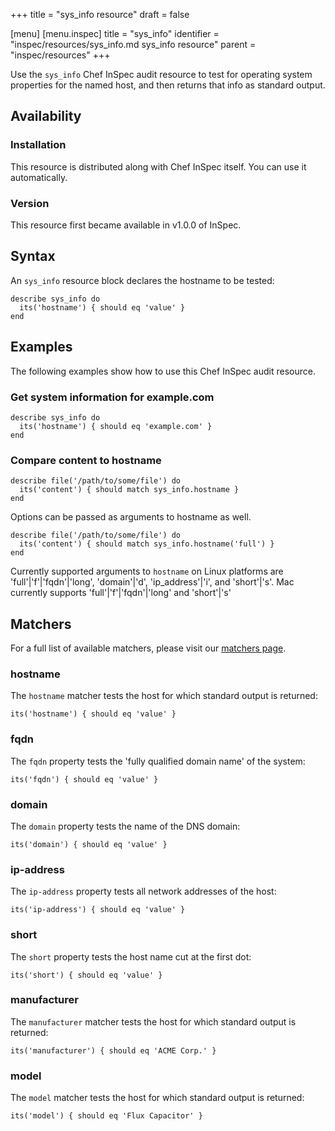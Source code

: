 +++
title = "sys_info resource"
draft = false

[menu]
  [menu.inspec]
    title = "sys_info"
    identifier = "inspec/resources/sys_info.md sys_info resource"
    parent = "inspec/resources"
+++


Use the `sys_info` Chef InSpec audit resource to test for operating system properties for the named host, and then returns that info as standard output.


## Availability

### Installation

This resource is distributed along with Chef InSpec itself. You can use it automatically.

### Version

This resource first became available in v1.0.0 of InSpec.

## Syntax

An `sys_info` resource block declares the hostname to be tested:

    describe sys_info do
      its('hostname') { should eq 'value' }
    end


## Examples

The following examples show how to use this Chef InSpec audit resource.

### Get system information for example.com

    describe sys_info do
      its('hostname') { should eq 'example.com' }
    end


### Compare content to hostname

    describe file('/path/to/some/file') do
      its('content') { should match sys_info.hostname }
    end


Options can be passed as arguments to hostname as well.

    describe file('/path/to/some/file') do
      its('content') { should match sys_info.hostname('full') }
    end


Currently supported arguments to `hostname` on Linux platforms are 'full'|'f'|'fqdn'|'long', 'domain'|'d', 'ip_address'|'i', and 'short'|'s'. Mac currently supports 'full'|'f'|'fqdn'|'long' and 'short'|'s'

## Matchers

For a full list of available matchers, please visit our [matchers page](https://www.inspec.io/docs/reference/matchers/).

### hostname

The `hostname` matcher tests the host for which standard output is returned:

    its('hostname') { should eq 'value' }


### fqdn

The `fqdn` property tests the 'fully qualified domain name' of the system:

    its('fqdn') { should eq 'value' }

### domain

The `domain` property tests the name of the DNS domain:

    its('domain') { should eq 'value' }

### ip-address

The `ip-address` property tests all network addresses of the host:

    its('ip-address') { should eq 'value' }

### short

The `short` property tests the host name cut at the first dot:

    its('short') { should eq 'value' }

### manufacturer

The `manufacturer` matcher tests the host for which standard output is returned:

    its('manufacturer') { should eq 'ACME Corp.' }

### model

The `model` matcher tests the host for which standard output is returned:

    its('model') { should eq 'Flux Capacitor' }
